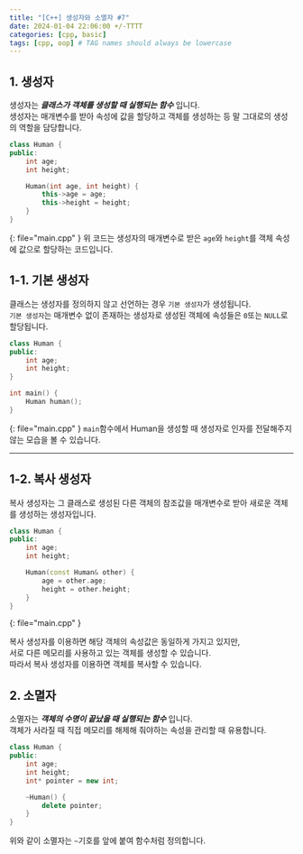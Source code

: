 ```yaml
---
title: "[C++] 생성자와 소멸자 #7"
date: 2024-01-04 22:06:00 +/-TTTT
categories: [cpp, basic]
tags: [cpp, oop] # TAG names should always be lowercase
---
```


## 1. 생성자
생성자는 ***클래스가 객체를 생성할 때 실행되는 함수*** 입니다.<br>
생성자는 매개변수를 받아 속성에 값을 할당하고 객체를 생성하는 등 말 그대로의 생성의 역할을 담당합니다.

```cpp
class Human {
public:
    int age;
    int height;

    Human(int age, int height) {
        this->age = age;
        this->height = height;
    }
}
```
{: file="main.cpp" }
위 코드는 생성자의 매개변수로 받은 `age`와 `height`를 객체 속성에 값으로 할당하는 코드입니다.<br>

## 1-1. 기본 생성자
클래스는 생성자를 정의하지 않고 선언하는 경우 `기본 생성자`가 생성됩니다.<br>
`기본 생성자`는 매개변수 없이 존재하는 생성자로 생성된 객체에 속성들은 `0`또는 `NULL`로 할당됩니다.

```cpp
class Human {
public:
    int age;
    int height;
}

int main() {
    Human human();
}
```
{: file="main.cpp" }
`main`함수에서 Human을 생성할 때 생성자로 인자를 전달해주지 않는 모습을 볼 수 있습니다.

----

## 1-2. 복사 생성자
복사 생성자는 그 클래스로 생성된 다른 객체의 참조값을 매개변수로 받아 새로운 객체를 생성하는 생성자입니다.

```cpp
class Human {
public:
    int age;
    int height;

    Human(const Human& other) {
        age = other.age;
        height = other.height;
    }
}
```
{: file="main.cpp" }

복사 생성자를 이용하면 해당 객체의 속성값은 동일하게 가지고 있지만,<br>
서로 다른 메모리를 사용하고 있는 객체를 생성할 수 있습니다.<br>
따라서 복사 생성자를 이용하면 객체를 복사할 수 있습니다.

## 2. 소멸자
소멸자는 ***객체의 수명이 끝났을 때 실행되는 함수*** 입니다.<br>
객체가 사라질 때 직접 메모리를 해제해 줘야하는 속성을 관리할 때 유용합니다.

```cpp
class Human {
public:
    int age;
    int height;
    int* pointer = new int;

    ~Human() {
        delete pointer;
    }
}
```
위와 같이 소멸자는 `~`기호를 앞에 붙여 함수처럼 정의합니다.